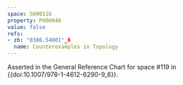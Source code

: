 ```yaml
---
space: S000116
property: P000046
value: false
refs:
- zb: "0386.54001"_6
  name: Counterexamples in Topology
---
```


Asserted in the General Reference Chart for space #119 in
{{doi:10.1007/978-1-4612-6290-9_6}}.
